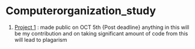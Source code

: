 # Computerorganization_study
1. <a href= "https://github.com/anudeep-17/Computerorganization_study/tree/main/ICSI504_assignment1">Project 1</a> : made public on OCT 5th {Post deadline}
anything in this will be my contribution and on taking significant amount of code from this will lead to plagarism

